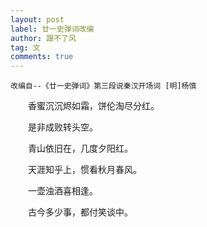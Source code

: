 ```yaml
---
layout: post
label: 廿一史弹词改编
author: 跟不了风
tag: 文
comments: true
---
```


    改编自--《廿一史弹词》第三段说秦汉开场词 [明]杨慎


　　香蜜沉沉烬如霜，饼伦淘尽分红。

　　是非成败转头空。

　　青山依旧在，几度夕阳红。

　　天涯知乎上，惯看秋月春风。

　　一壶浊酒喜相逢。

　　古今多少事，都付笑谈中。


